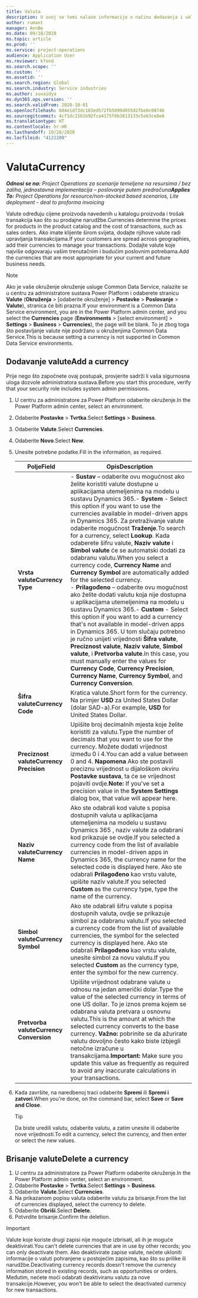 ```yaml
---
title: Valuta
description: U ovoj se temi nalaze informacije o načinu dodavanja i uklanjanja vrsta valuta u projektnim operacijama.
author: rumant
manager: AnnBe
ms.date: 09/18/2020
ms.topic: article
ms.prod: ''
ms.service: project-operations
audience: Application User
ms.reviewer: kfend
ms.search.scope: ''
ms.custom: ''
ms.assetid: ''
ms.search.region: Global
ms.search.industry: Service industries
ms.author: suvaidya
ms.dyn365.ops.version: ''
ms.search.validFrom: 2020-10-01
ms.openlocfilehash: 8d4e1d73dc183ed572fb5099d055d2fbe0c08746
ms.sourcegitcommit: 4cf1dc1561b92fca4175f0b3813133c5e63ce8e6
ms.translationtype: HT
ms.contentlocale: hr-HR
ms.lasthandoff: 10/28/2020
ms.locfileid: "4121209"
---
```

# <a name="currency"></a><span data-ttu-id="a69d2-103">Valuta</span><span class="sxs-lookup"><span data-stu-id="a69d2-103">Currency</span></span>

<span data-ttu-id="a69d2-104">_**Odnosi se na:** Project Operations za scenarije temeljene na resursima / bez zaliha, jednostavna implementacija – poslovanje putem predračuna_</span><span class="sxs-lookup"><span data-stu-id="a69d2-104">_**Applies To:** Project Operations for resource/non-stocked based scenarios, Lite deployment - deal to proforma invoicing_</span></span>

<span data-ttu-id="a69d2-105">Valute određuju cijene proizvoda navedenih u katalogu proizvoda i trošak transakcija kao što su prodajne narudžbe.</span><span class="sxs-lookup"><span data-stu-id="a69d2-105">Currencies determine the prices for products in the product catalog and the cost of transactions, such as sales orders.</span></span> <span data-ttu-id="a69d2-106">Ako imate klijente širom svijeta, dodajte njihove valute radi upravljanja transakcijama.</span><span class="sxs-lookup"><span data-stu-id="a69d2-106">If your customers are spread across geographies, add their currencies to manage your transactions.</span></span> <span data-ttu-id="a69d2-107">Dodajte valute koje najviše odgovaraju vašim trenutačnim i budućim poslovnim potrebama.</span><span class="sxs-lookup"><span data-stu-id="a69d2-107">Add the currencies that are most appropriate for your current and future business needs.</span></span>  

> [!NOTE]
> <span data-ttu-id="a69d2-108">Ako je vaše okruženje okruženje usluge Common Data Service, nalazite se u centru za administratore sustava Power Platform i odaberete stranicu **Valute** (**Okruženja** > [odaberite okruženje] > **Postavke** > **Poslovanje** > **Valute**), stranica će biti prazna.</span><span class="sxs-lookup"><span data-stu-id="a69d2-108">If your environment is a Common Data Service environment, you are in the Power Platform admin center, and you select the **Currencies** page (**Environments** > [select environment] > **Settings** > **Business** > **Currencies**), the page will be blank.</span></span> <span data-ttu-id="a69d2-109">To je zbog toga što postavljanje valute nije podržano u okruženjima Common Data Service.</span><span class="sxs-lookup"><span data-stu-id="a69d2-109">This is because setting a currency is not supported in Common Data Service environments.</span></span>

## <a name="add-a-currency"></a><span data-ttu-id="a69d2-110">Dodavanje valute</span><span class="sxs-lookup"><span data-stu-id="a69d2-110">Add a currency</span></span>  
<span data-ttu-id="a69d2-111">Prije nego što započnete ovaj postupak, provjerite sadrži li vaša sigurnosna uloga dozvole administratora sustava.</span><span class="sxs-lookup"><span data-stu-id="a69d2-111">Before you start this procedure, verify that your security role includes system admin permissions.</span></span> 

1. <span data-ttu-id="a69d2-112">U centru za administratore za Power Platform odaberite okruženje.</span><span class="sxs-lookup"><span data-stu-id="a69d2-112">In the Power Platform admin center, select an environment.</span></span> 
2. <span data-ttu-id="a69d2-113">Odaberite **Postavke** > **Tvrtka**.</span><span class="sxs-lookup"><span data-stu-id="a69d2-113">Select **Settings** > **Business**.</span></span>
3. <span data-ttu-id="a69d2-114">Odaberite **Valute**.</span><span class="sxs-lookup"><span data-stu-id="a69d2-114">Select **Currencies**.</span></span>  
4. <span data-ttu-id="a69d2-115">Odaberite **Novo**.</span><span class="sxs-lookup"><span data-stu-id="a69d2-115">Select **New**.</span></span>  
5. <span data-ttu-id="a69d2-116">Unesite potrebne podatke.</span><span class="sxs-lookup"><span data-stu-id="a69d2-116">Fill in the information, as required.</span></span>  


   |          <span data-ttu-id="a69d2-117">Polje</span><span class="sxs-lookup"><span data-stu-id="a69d2-117">Field</span></span>          |                                                                                                                                                                                                                                                                                                                                                                            <span data-ttu-id="a69d2-118">Opis</span><span class="sxs-lookup"><span data-stu-id="a69d2-118">Description</span></span>                                                                                                                                                                                                                                                                                                                                                                            |
   |-------------------------|-------------------------------------------------------------------------------------------------------------------------------------------------------------------------------------------------------------------------------------------------------------------------------------------------------------------------------------------------------------------------------------------------------------------------------------------------------------------------------------------------------------------------------------------------------------------------------------------------------------------------------------------------------------------------------------------------------------------------------------------------------------------|
   |    <span data-ttu-id="a69d2-119">**Vrsta valute**</span><span class="sxs-lookup"><span data-stu-id="a69d2-119">**Currency Type**</span></span>    | <span data-ttu-id="a69d2-120">- **Sustav** – odaberite ovu mogućnost ako želite koristiti valute dostupne u aplikacijama utemeljenima na modelu u sustavu Dynamics 365.</span><span class="sxs-lookup"><span data-stu-id="a69d2-120">- **System** - Select this option if you want to use the currencies available in model-driven apps in Dynamics 365.</span></span> <span data-ttu-id="a69d2-121">Za pretraživanje valute odaberite mogućnost **Traženje**.</span><span class="sxs-lookup"><span data-stu-id="a69d2-121">To search for a currency,  select **Lookup**.</span></span> <span data-ttu-id="a69d2-122">Kada odaberete šifru valute, **Naziv valute** i **Simbol valute** će se automatski dodati za odabranu valutu.</span><span class="sxs-lookup"><span data-stu-id="a69d2-122">When you select a currency code, **Currency Name** and **Currency Symbol** are automatically added for the selected currency.</span></span><br /><span data-ttu-id="a69d2-123">- **Prilagođeno** – odaberite ovu mogućnost ako želite dodati valutu koja nije dostupna u aplikacijama utemeljenima na modelu u sustavu Dynamics 365.</span><span class="sxs-lookup"><span data-stu-id="a69d2-123">- **Custom** - Select this option if you want to add a currency that's not available in model-driven apps in Dynamics 365.</span></span> <span data-ttu-id="a69d2-124">U tom slučaju potrebno je ručno unijeti vrijednosti **Šifra valute**, **Preciznost valute**, **Naziv valute**, **Simbol valute**, i **Pretvorba valute**.</span><span class="sxs-lookup"><span data-stu-id="a69d2-124">In this case, you must manually enter the values for **Currency Code**, **Currency Precision**, **Currency Name**, **Currency Symbol**, and **Currency Conversion**.</span></span> |
   |    <span data-ttu-id="a69d2-125">**Šifra valute**</span><span class="sxs-lookup"><span data-stu-id="a69d2-125">**Currency Code**</span></span>    |                                                                                                                                                                                                                                                                                                                                            <span data-ttu-id="a69d2-126">Kratica valute.</span><span class="sxs-lookup"><span data-stu-id="a69d2-126">Short form for the currency.</span></span> <span data-ttu-id="a69d2-127">Na primjer **USD** za United States Dollar (dolar SAD-a).</span><span class="sxs-lookup"><span data-stu-id="a69d2-127">For example, **USD** for United States Dollar.</span></span>                                                                                                                                                                                                                                                                                                                                            |
   | <span data-ttu-id="a69d2-128">**Preciznost valute**</span><span class="sxs-lookup"><span data-stu-id="a69d2-128">**Currency Precision**</span></span>  |                                                                                                                                                                                  <span data-ttu-id="a69d2-129">Upišite broj decimalnih mjesta koje želite koristiti za valutu.</span><span class="sxs-lookup"><span data-stu-id="a69d2-129">Type the number of decimals that you want to use for the currency.</span></span>  <span data-ttu-id="a69d2-130">Možete dodati vrijednost između 0 i 4.</span><span class="sxs-lookup"><span data-stu-id="a69d2-130">You can add a value between 0 and 4.</span></span> <span data-ttu-id="a69d2-131">**Napomena**  Ako ste postavili preciznu vrijednost u dijaloškom okviru **Postavke sustava**, ta će se vrijednost pojaviti ovdje.</span><span class="sxs-lookup"><span data-stu-id="a69d2-131">**Note:**  If you've set a precision value in the **System Settings** dialog box, that value will appear here.</span></span>                                                                                                                                                                                  |
   |    <span data-ttu-id="a69d2-132">**Naziv valute**</span><span class="sxs-lookup"><span data-stu-id="a69d2-132">**Currency Name**</span></span>    |                                                                                                                                                                                                                                         <span data-ttu-id="a69d2-133">Ako ste odabrali kod valute s popisa dostupnih valuta u aplikacijama utemeljenima na modelu u sustavu Dynamics 365 , naziv valute za odabrani kod prikazuje se ovdje.</span><span class="sxs-lookup"><span data-stu-id="a69d2-133">If you selected a currency code from the list of available currencies in model-driven apps in Dynamics 365, the currency name for the selected code is displayed here.</span></span> <span data-ttu-id="a69d2-134">Ako ste odabrali **Prilagođeno** kao vrstu valute, upišite naziv valute.</span><span class="sxs-lookup"><span data-stu-id="a69d2-134">If you selected **Custom** as the currency type, type the name of the currency.</span></span>                                                                                                                                                                                                                                          |
   |   <span data-ttu-id="a69d2-135">**Simbol valute**</span><span class="sxs-lookup"><span data-stu-id="a69d2-135">**Currency Symbol**</span></span>   |                                                                                                                                                                                                                                                                      <span data-ttu-id="a69d2-136">Ako ste odabrali šifru valute s popisa dostupnih valuta, ovdje se prikazuje simbol za odabranu valutu.</span><span class="sxs-lookup"><span data-stu-id="a69d2-136">If you selected a currency code from the list of available currencies, the symbol for the selected currency is displayed here.</span></span> <span data-ttu-id="a69d2-137">Ako ste odabrali **Prilagođeno** kao vrstu valute, unesite simbol za novu valutu.</span><span class="sxs-lookup"><span data-stu-id="a69d2-137">If you selected **Custom** as the currency type, enter the symbol for the new currency.</span></span>                                                                                                                                                                                                                                                                       |
   | <span data-ttu-id="a69d2-138">**Pretvorba valute**</span><span class="sxs-lookup"><span data-stu-id="a69d2-138">**Currency Conversion**</span></span> |                                                                                                                                                                                                                                     <span data-ttu-id="a69d2-139">Upišite vrijednost odabrane valute u odnosu na jedan američki dolar.</span><span class="sxs-lookup"><span data-stu-id="a69d2-139">Type the value of the selected currency in terms of one US dollar.</span></span> <span data-ttu-id="a69d2-140">To je iznos prema kojem se odabrana valuta pretvara u osnovnu valutu.</span><span class="sxs-lookup"><span data-stu-id="a69d2-140">This is the amount at which the selected currency converts to the base currency.</span></span> <span data-ttu-id="a69d2-141">**Važno:**  pobrinite se da ažurirate valutu dovoljno često kako biste izbjegli netočne izračune u transakcijama.</span><span class="sxs-lookup"><span data-stu-id="a69d2-141">**Important:**  Make sure you update this value as frequently as required to avoid any inaccurate calculations in your transactions.</span></span>                                                                                                                                                                                                                                      |


6. <span data-ttu-id="a69d2-142">Kada završite, na naredbenoj traci odaberite **Spremi** ili **Spremi i zatvori**.</span><span class="sxs-lookup"><span data-stu-id="a69d2-142">When you're done, on the command bar, select **Save** or **Save and Close**.</span></span>  

   > [!TIP]
   >  <span data-ttu-id="a69d2-143">Da biste uredili valutu, odaberite valutu, a zatim unesite ili odaberite nove vrijednosti.</span><span class="sxs-lookup"><span data-stu-id="a69d2-143">To edit a currency, select the currency, and then enter or select the new values.</span></span>  

## <a name="delete-a-currency"></a><span data-ttu-id="a69d2-144">Brisanje valute</span><span class="sxs-lookup"><span data-stu-id="a69d2-144">Delete a currency</span></span>  

1. <span data-ttu-id="a69d2-145">U centru za administratore za Power Platform odaberite okruženje.</span><span class="sxs-lookup"><span data-stu-id="a69d2-145">In the Power Platform admin center, select an environment.</span></span> 
2. <span data-ttu-id="a69d2-146">Odaberite **Postavke** > **Tvrtka**.</span><span class="sxs-lookup"><span data-stu-id="a69d2-146">Select **Settings** > **Business**.</span></span>
3. <span data-ttu-id="a69d2-147">Odaberite **Valute**.</span><span class="sxs-lookup"><span data-stu-id="a69d2-147">Select **Currencies**.</span></span>  
4. <span data-ttu-id="a69d2-148">Na prikazanom popisu valuta odaberite valutu za brisanje.</span><span class="sxs-lookup"><span data-stu-id="a69d2-148">From the list of currencies displayed, select the currency to delete.</span></span>  
5. <span data-ttu-id="a69d2-149">Odaberite **Obriši**.</span><span class="sxs-lookup"><span data-stu-id="a69d2-149">Select **Delete**.</span></span>  
6. <span data-ttu-id="a69d2-150">Potvrdite brisanje.</span><span class="sxs-lookup"><span data-stu-id="a69d2-150">Confirm the deletion.</span></span>  

> [!IMPORTANT]
>  <span data-ttu-id="a69d2-151">Valute koje koriste drugi zapisi nije moguće izbrisati, ali ih je moguće deaktivirati.</span><span class="sxs-lookup"><span data-stu-id="a69d2-151">You can't delete currencies that are in use by other records; you can only deactivate them.</span></span> <span data-ttu-id="a69d2-152">Ako deaktivirate zapise valute, nećete ukloniti informacije o valuti pohranjene u postojećim zapisima, kao što su prilike ili narudžbe.</span><span class="sxs-lookup"><span data-stu-id="a69d2-152">Deactivating currency records doesn't remove the currency information stored in existing records, such as opportunities or orders.</span></span> <span data-ttu-id="a69d2-153">Međutim, nećete moći odabrati deaktiviranu valutu za nove transakcije.</span><span class="sxs-lookup"><span data-stu-id="a69d2-153">However, you won't be able to select the deactivated currency for new transactions.</span></span>  
